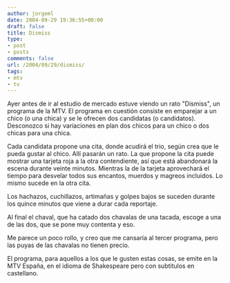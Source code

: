 ```yaml
---
author: jorgeml
date: 2004-09-29 19:36:55+00:00
draft: false
title: Dismiss
type: 
- post
- posts
comments: false
url: /2004/09/29/dismiss/
tags:
- mtv
- tv
---
```


Ayer antes de ir al estudio de mercado estuve viendo un rato "Dismiss", un programa de la MTV. El programa en cuestión consiste en emparejar a un chico (o una chica) y se le ofrecen dos candidatas (o candidatos). Desconozco si hay variaciones en plan dos chicos para un chico o dos chicas para una chica.

Cada candidata propone una cita, donde acudirá el trio, según crea que le pueda gustar al chico. Allí pasarán un rato. La que propone la cita puede mostrar una tarjeta roja a la otra contendiente, así que está abandonará la escena durante veinte minutos. Mientras la de la tarjeta aprovechará el tiempo para desvelar todos sus encantos, muerdos y magreos incluidos. Lo mismo sucede en la otra cita.

Los hachazos, cuchillazos, artimañas y golpes bajos se suceden durante los quince minutos que viene a durar cada reportaje.

Al final el chaval, que ha catado dos chavalas de una tacada, escoge a una de las dos, que se pone muy contenta y eso.

Me parece un poco rollo, y creo que me cansaría al tercer programa, pero las puyas de las chavalas no tienen precio.

El programa, para aquellos a los que le gusten estas cosas, se emite en la MTV España, en el idioma de Shakespeare pero con subtitulos en castellano.
